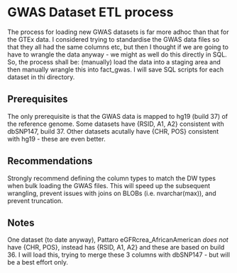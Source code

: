 # GWAS Dataset ETL process  

The process for loading new GWAS datasets is far more adhoc than that for the GTEx data. I considered trying to standardise the GWAS data files so that they
all had the same columns etc, but then I thought if we are going to have to wrangle the data anyway - we might as well do this directly in SQL. 
So, the process shall be: (manually) load the data into a staging area and then manually wrangle this into fact_gwas. I will save SQL scripts for each dataset in thi directory.

## Prerequisites  

The only prerequisite is that the GWAS data is mapped to hg19 (build 37) of the reference genome. Some datasets have {RSID, A1, A2} consistent with dbSNP147, build 37. Other datasets acutally have {CHR, POS} consistent with hg19 - these are even better.

## Recommendations  

Strongly recommend defining the column types to match the DW types when bulk loading the GWAS files. This will speed up the subsequent wrangling, prevent issues with joins on BLOBs (i.e. nvarchar(max)), and prevent truncation.
## Notes  

One dataset (to date anyway), Pattaro eGFRcrea_AfricanAmerican *does not* have {CHR, POS}, instead has {RSID, A1, A2} and these are based on build 36. I will load this, trying to merge these 3 columns with dbSNP147 - but will be a best effort only.

